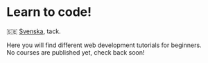 # Learn to code!

🇸🇪 [Svenska](README.md), tack.

Here you will find different web development tutorials for beginners.  
No courses are published yet, check back soon!
